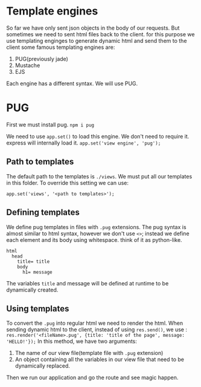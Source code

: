 # Template engines
So far we have only sent json objects in the body of our requests. But sometimes we need to sent html files back to the client. for this purpose we use templating enginges to generate dynamic html and send them to the client
some famous templating engines are:
1. PUG(previously jade)
2. Mustache
3. EJS

Each engine has a different syntax.
 We will use PUG.
 
 # PUG
 First we must install pug.
 `npm i pug`
 
 We need to use `app.set()` to load this engine. We don't need to require it. express will internally load it.
 `app.set('view engine', 'pug');`
 
 ## Path to templates
 The default path to the templates is `./views`. We must put all our templates in this folder. 
 To override this setting we can use:
 
 `app.set('views', '<path to templates>');`
 
 ## Defining templates
 We define pug templates in files with `.pug` extensions. 
 The pug syntax is almost similar to html syntax, however we don't use `<>`; instead we define each element and its body using whitespace. think of it as python-like.
 
 ```
 html
   head
     title= title
	 body
	   h1= message
```

The variables `title` and message will be defined at runtime to be dynamically created.

## Using templates

To convert the `.pug` into regular html we need to render the html. When sending dynamic html to the client, instead of using `res.send()`, we use :
`res.render('<fileName>.pug', {title: 'title of the page', message: 'HELLO!'});`
In this method, we have two arguments:
1. The name of our view file(template file with `.pug` extension)
2. An object containing all the variables in our view file that need to be dynamically replaced.

Then we run our application and go the route and see magic happen.
